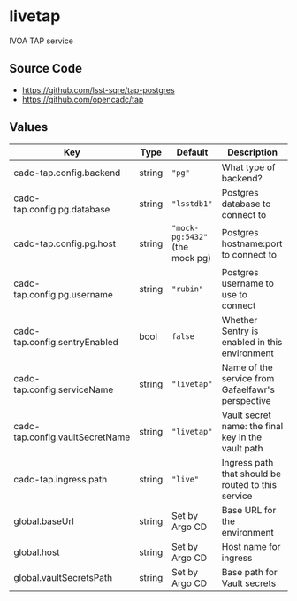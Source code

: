 # livetap

IVOA TAP service

## Source Code

* <https://github.com/lsst-sqre/tap-postgres>
* <https://github.com/opencadc/tap>

## Values

| Key | Type | Default | Description |
|-----|------|---------|-------------|
| cadc-tap.config.backend | string | `"pg"` | What type of backend? |
| cadc-tap.config.pg.database | string | `"lsstdb1"` | Postgres database to connect to |
| cadc-tap.config.pg.host | string | `"mock-pg:5432"` (the mock pg) | Postgres hostname:port to connect to |
| cadc-tap.config.pg.username | string | `"rubin"` | Postgres username to use to connect |
| cadc-tap.config.sentryEnabled | bool | `false` | Whether Sentry is enabled in this environment |
| cadc-tap.config.serviceName | string | `"livetap"` | Name of the service from Gafaelfawr's perspective |
| cadc-tap.config.vaultSecretName | string | `"livetap"` | Vault secret name: the final key in the vault path |
| cadc-tap.ingress.path | string | `"live"` | Ingress path that should be routed to this service |
| global.baseUrl | string | Set by Argo CD | Base URL for the environment |
| global.host | string | Set by Argo CD | Host name for ingress |
| global.vaultSecretsPath | string | Set by Argo CD | Base path for Vault secrets |

